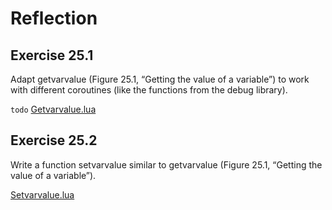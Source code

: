 # Reflection #

## Exercise 25.1 ##

Adapt getvarvalue (Figure 25.1, “Getting the value of a variable”) to work with different coroutines (like the functions from the debug library).

``todo``
[Getvarvalue.lua](./Resources/Getvarvalue.lua)

## Exercise 25.2 ##

Write a function setvarvalue similar to getvarvalue (Figure 25.1, “Getting the value of a variable”).

[Setvarvalue.lua](./Resources/Setvarvalue.lua)

